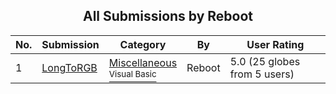 ﻿<div align="center">

## All Submissions by Reboot

</div>

No.  | Submission | Category | By   | User Rating
---- | ---------- | -------- | ---- | -----------
1 | [LongToRGB<br />](https://github.com/Planet-Source-Code/reboot-longtorgb__1-4423) | [Miscellaneous<br /><sup>Visual Basic</sup>](../ByCategory/miscellaneous__1-1.md) | Reboot | 5.0 (25 globes from 5 users)
